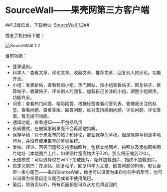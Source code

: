 SourceWall——果壳网第三方客户端
==========

##1.2版已发，下载地址: [SourceWall 1.2](https://raw.githubusercontent.com/NashLegend/SourceWall/master/app/release/SourceWall.apk)##

或者手机扫码下载：

![SourceWall 1.2](http://i.imgur.com/j7XlnME.png)

当前功能：

- 登录退出。
- 科学人：查看文章、评论文章、收藏文章、推荐文章，回复别人的评论。功能齐全。
- 小组：发表新帖，查看我的小组、热门回帖、按小组查看帖子、回复帖子、推荐帖子、收藏帖子、评论别人的回复。加载自己关注的小组，调整小组顺序。功能齐全。
- 问答：查看热门问答、精彩回答、根据标签查看问答列表、管理我关注的标签、查看问题、查看答案、回答问题、反对支持感谢问题、评论问题、评论答案。暂无提问功能。
- 通知功能，查看通知——不包括私信
- 夜间模式，在被窝里刷果壳不会再亮瞎狗眼。
- 保存草稿：对于未发布的帖子和评论，都会保存为草稿，但是保存草稿是本地行为，并没有使用果壳的草稿系统。
- 发帖、评论、回答问题都支持添加图片，包括本地图片、拍照以及添加网络图片地址（本地图片上传，如果图片宽高均大于720，那么将压缩到720）。
- 无图模式：可以选择仅在wifi下加载图片、始终加载图片、始终不加载图片。
- 自定义尾巴：在发帖、回复帖子、回复科学人文章、回答问题的时候，默认会带一条小尾巴——来自SourceWall，你也可以设置为来自你的手机型号，也可以设置为任意自定义尾巴或者不使用尾巴。
- 最后，除首页以外，所有页面都是可以从左右滑返回的
